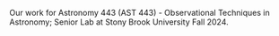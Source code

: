 Our work for Astronomy 443 (AST 443) - Observational Techniques in Astronomy; Senior Lab at Stony Brook University Fall 2024.  
